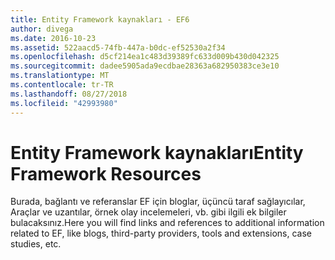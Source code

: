 ```yaml
---
title: Entity Framework kaynakları - EF6
author: divega
ms.date: 2016-10-23
ms.assetid: 522aacd5-74fb-447a-b0dc-ef52530a2f34
ms.openlocfilehash: d5cf214ea1c483d39389fc633d009b430d042325
ms.sourcegitcommit: dadee5905ada9ecdbae28363a682950383ce3e10
ms.translationtype: MT
ms.contentlocale: tr-TR
ms.lasthandoff: 08/27/2018
ms.locfileid: "42993980"
---
```

# <a name="entity-framework-resources"></a><span data-ttu-id="0e336-102">Entity Framework kaynakları</span><span class="sxs-lookup"><span data-stu-id="0e336-102">Entity Framework Resources</span></span>
<span data-ttu-id="0e336-103">Burada, bağlantı ve referanslar EF için bloglar, üçüncü taraf sağlayıcılar, Araçlar ve uzantılar, örnek olay incelemeleri, vb. gibi ilgili ek bilgiler bulacaksınız.</span><span class="sxs-lookup"><span data-stu-id="0e336-103">Here you will find links and references to additional information related to EF, like blogs, third-party providers, tools and extensions, case studies, etc.</span></span>
